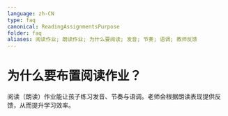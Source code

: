 ```yaml
---
language: zh-CN
type: faq
canonical: ReadingAssignmentsPurpose
folder: faq
aliases: 阅读作业; 朗读作业; 为什么要阅读; 发音; 节奏; 语调; 教师反馈
---
```

# 为什么要布置阅读作业？

阅读（朗读）作业能让孩子练习发音、节奏与语调。老师会根据朗读表现提供反馈，从而提升学习效率。